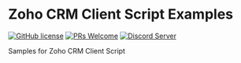 # Zoho CRM Client Script Examples 
[![GitHub license](https://img.shields.io/badge/license-MIT-blue.svg)](https://github.com/facebook/react/blob/main/LICENSE) [![PRs Welcome](https://img.shields.io/badge/PRs-welcome-brightgreen.svg)](https://reactjs.org/docs/how-to-contribute.html#your-first-pull-request)
<a href="https://discord.com/invite/r4Yq64qs">
    <img src="https://discordapp.com/api/guilds/934721026753974273/widget.png?style=shield" alt="Discord Server">
</a>

Samples for Zoho CRM Client Script